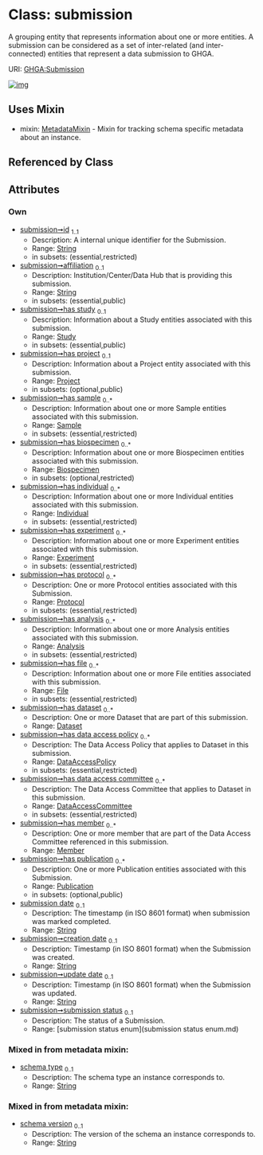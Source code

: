 
# Class: submission


A grouping entity that represents information about one or more entities. A submission can be considered as a set of inter-related (and inter-connected) entities that represent a data submission to GHGA.

URI: [GHGA:Submission](https://w3id.org/GHGA/Submission)


[![img](https://yuml.me/diagram/nofunky;dir:TB/class/[Publication]<has%20publication%200..*-++[Submission&#124;id:string;affiliation:string%20%3F;submission_date:string%20%3F;creation_date:string%20%3F;update_date:string%20%3F;submission_status:submission_status_enum%20%3F;schema_type:string%20%3F;schema_version:string%20%3F],[Member]<has%20member%200..*-++[Submission],[DataAccessCommittee]<has%20data%20access%20committee%200..*-++[Submission],[DataAccessPolicy]<has%20data%20access%20policy%200..*-++[Submission],[Dataset]<has%20dataset%200..*-++[Submission],[File]<has%20file%200..*-++[Submission],[Analysis]<has%20analysis%200..*-++[Submission],[Protocol]<has%20protocol%200..*-++[Submission],[Experiment]<has%20experiment%200..*-++[Submission],[Individual]<has%20individual%200..*-++[Submission],[Biospecimen]<has%20biospecimen%200..*-++[Submission],[Sample]<has%20sample%200..*-++[Submission],[Project]<has%20project%200..1-++[Submission],[Study]<has%20study%200..1-++[Submission],[Submission]uses%20-.->[MetadataMixin],[Study],[Sample],[Publication],[Protocol],[Project],[MetadataMixin],[Member],[Individual],[File],[Experiment],[Dataset],[DataAccessPolicy],[DataAccessCommittee],[Biospecimen],[Analysis])](https://yuml.me/diagram/nofunky;dir:TB/class/[Publication]<has%20publication%200..*-++[Submission&#124;id:string;affiliation:string%20%3F;submission_date:string%20%3F;creation_date:string%20%3F;update_date:string%20%3F;submission_status:submission_status_enum%20%3F;schema_type:string%20%3F;schema_version:string%20%3F],[Member]<has%20member%200..*-++[Submission],[DataAccessCommittee]<has%20data%20access%20committee%200..*-++[Submission],[DataAccessPolicy]<has%20data%20access%20policy%200..*-++[Submission],[Dataset]<has%20dataset%200..*-++[Submission],[File]<has%20file%200..*-++[Submission],[Analysis]<has%20analysis%200..*-++[Submission],[Protocol]<has%20protocol%200..*-++[Submission],[Experiment]<has%20experiment%200..*-++[Submission],[Individual]<has%20individual%200..*-++[Submission],[Biospecimen]<has%20biospecimen%200..*-++[Submission],[Sample]<has%20sample%200..*-++[Submission],[Project]<has%20project%200..1-++[Submission],[Study]<has%20study%200..1-++[Submission],[Submission]uses%20-.->[MetadataMixin],[Study],[Sample],[Publication],[Protocol],[Project],[MetadataMixin],[Member],[Individual],[File],[Experiment],[Dataset],[DataAccessPolicy],[DataAccessCommittee],[Biospecimen],[Analysis])

## Uses Mixin

 *  mixin: [MetadataMixin](MetadataMixin.md) - Mixin for tracking schema specific metadata about an instance.

## Referenced by Class


## Attributes


### Own

 * [submission➞id](submission_id.md)  <sub>1..1</sub>
     * Description: A internal unique identifier for the Submission.
     * Range: [String](types/String.md)
     * in subsets: (essential,restricted)
 * [submission➞affiliation](submission_affiliation.md)  <sub>0..1</sub>
     * Description: Institution/Center/Data Hub that is providing this submission.
     * Range: [String](types/String.md)
     * in subsets: (essential,public)
 * [submission➞has study](submission_has_study.md)  <sub>0..1</sub>
     * Description: Information about a Study entities associated with this submission.
     * Range: [Study](Study.md)
     * in subsets: (essential,public)
 * [submission➞has project](submission_has_project.md)  <sub>0..1</sub>
     * Description: Information about a Project entity associated with this submission.
     * Range: [Project](Project.md)
     * in subsets: (optional,public)
 * [submission➞has sample](submission_has_sample.md)  <sub>0..\*</sub>
     * Description: Information about one or more Sample entities associated with this submission.
     * Range: [Sample](Sample.md)
     * in subsets: (essential,restricted)
 * [submission➞has biospecimen](submission_has_biospecimen.md)  <sub>0..\*</sub>
     * Description: Information about one or more Biospecimen entities associated with this submission.
     * Range: [Biospecimen](Biospecimen.md)
     * in subsets: (optional,restricted)
 * [submission➞has individual](submission_has_individual.md)  <sub>0..\*</sub>
     * Description: Information about one or more Individual entities associated with this submission.
     * Range: [Individual](Individual.md)
     * in subsets: (essential,restricted)
 * [submission➞has experiment](submission_has_experiment.md)  <sub>0..\*</sub>
     * Description: Information about one or more Experiment entities associated with this submission.
     * Range: [Experiment](Experiment.md)
     * in subsets: (essential,restricted)
 * [submission➞has protocol](submission_has_protocol.md)  <sub>0..\*</sub>
     * Description: One or more Protocol entities associated with this Submission.
     * Range: [Protocol](Protocol.md)
     * in subsets: (essential,restricted)
 * [submission➞has analysis](submission_has_analysis.md)  <sub>0..\*</sub>
     * Description: Information about one or more Analysis entities associated with this submission.
     * Range: [Analysis](Analysis.md)
     * in subsets: (essential,restricted)
 * [submission➞has file](submission_has_file.md)  <sub>0..\*</sub>
     * Description: Information about one or more File entities associated with this submission.
     * Range: [File](File.md)
     * in subsets: (essential,restricted)
 * [submission➞has dataset](submission_has_dataset.md)  <sub>0..\*</sub>
     * Description: One or more Dataset that are part of this submission.
     * Range: [Dataset](Dataset.md)
 * [submission➞has data access policy](submission_has_data_access_policy.md)  <sub>0..\*</sub>
     * Description: The Data Access Policy that applies to Dataset in this submission.
     * Range: [DataAccessPolicy](DataAccessPolicy.md)
     * in subsets: (essential,restricted)
 * [submission➞has data access committee](submission_has_data_access_committee.md)  <sub>0..\*</sub>
     * Description: The Data Access Committee that applies to Dataset in this submission.
     * Range: [DataAccessCommittee](DataAccessCommittee.md)
     * in subsets: (essential,restricted)
 * [submission➞has member](submission_has_member.md)  <sub>0..\*</sub>
     * Description: One or more member that are part of the Data Access Committee referenced in this submission.
     * Range: [Member](Member.md)
 * [submission➞has publication](submission_has_publication.md)  <sub>0..\*</sub>
     * Description: One or more Publication entities associated with this Submission.
     * Range: [Publication](Publication.md)
     * in subsets: (optional,public)
 * [submission date](submission_date.md)  <sub>0..1</sub>
     * Description: The timestamp (in ISO 8601 format) when submission was marked completed.
     * Range: [String](types/String.md)
 * [submission➞creation date](submission_creation_date.md)  <sub>0..1</sub>
     * Description: Timestamp (in ISO 8601 format) when the Submission was created.
     * Range: [String](types/String.md)
 * [submission➞update date](submission_update_date.md)  <sub>0..1</sub>
     * Description: Timestamp (in ISO 8601 format) when the Submission was updated.
     * Range: [String](types/String.md)
 * [submission➞submission status](submission_submission_status.md)  <sub>0..1</sub>
     * Description: The status of a Submission.
     * Range: [submission status enum](submission status enum.md)

### Mixed in from metadata mixin:

 * [schema type](schema_type.md)  <sub>0..1</sub>
     * Description: The schema type an instance corresponds to.
     * Range: [String](types/String.md)

### Mixed in from metadata mixin:

 * [schema version](schema_version.md)  <sub>0..1</sub>
     * Description: The version of the schema an instance corresponds to.
     * Range: [String](types/String.md)
